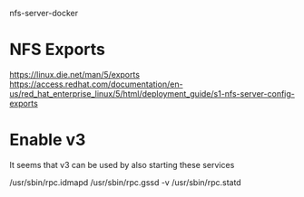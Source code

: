 nfs-server-docker

# NFS Exports

https://linux.die.net/man/5/exports
https://access.redhat.com/documentation/en-us/red_hat_enterprise_linux/5/html/deployment_guide/s1-nfs-server-config-exports

# Enable v3

It seems that v3 can be used by also starting these services


/usr/sbin/rpc.idmapd
/usr/sbin/rpc.gssd -v
/usr/sbin/rpc.statd